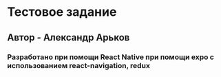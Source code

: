 # Тестовое задание

## Автор - Александр Арьков

### Разработано при помощи React Native при помощи expo с использованием react-navigation, redux
